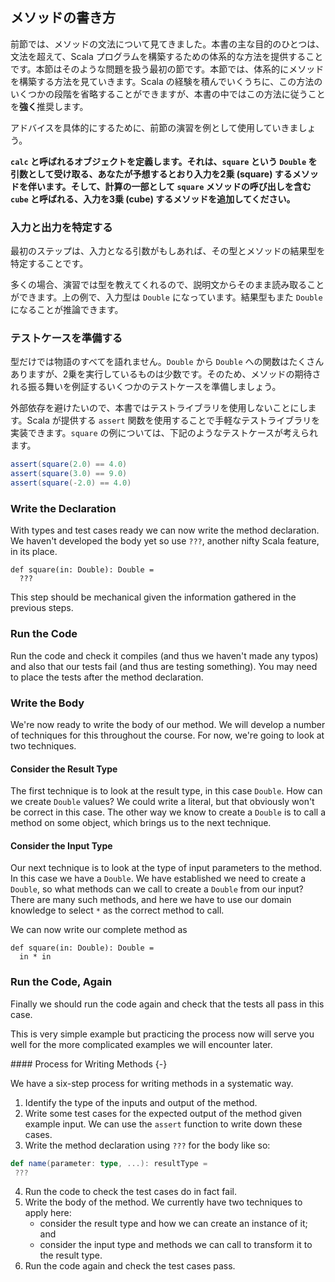 ## メソッドの書き方

前節では、メソッドの文法について見てきました。本書の主な目的のひとつは、文法を超えて、Scala プログラムを構築するための体系的な方法を提供することです。本節はそのような問題を扱う最初の節です。本節では、体系的にメソッドを構築する方法を見ていきます。Scala の経験を積んでいくうちに、この方法のいくつかの段階を省略することができますが、本書の中ではこの方法に従うことを**強く**推奨します。

アドバイスを具体的にするために、前節の演習を例として使用していきましょう。

**`calc` と呼ばれるオブジェクトを定義します。それは、`square` という `Double` を引数として受け取る、あなたが予想するとおり入力を2乗 (square) するメソッドを伴います。そして、計算の一部として `square` メソッドの呼び出しを含む `cube` と呼ばれる、入力を3乗 (cube) するメソッドを追加してください。**

### 入力と出力を特定する

最初のステップは、入力となる引数がもしあれば、その型とメソッドの結果型を特定することです。

多くの場合、演習では型を教えてくれるので、説明文からそのまま読み取ることができます。上の例で、入力型は `Double` になっています。結果型もまた `Double` になることが推論できます。

### テストケースを準備する

型だけでは物語のすべてを語れません。`Double` から `Double` への関数はたくさんありますが、2乗を実行しているものは少数です。そのため、メソッドの期待される振る舞いを例証するいくつかのテストケースを準備しましょう。

外部依存を避けたいので、本書ではテストライブラリを使用しないことにします。Scala が提供する `assert` 関数を使用することで手軽なテストライブラリを実装できます。`square` の例については、下記のようなテストケースが考えられます。

```scala
assert(square(2.0) == 4.0)
assert(square(3.0) == 9.0)
assert(square(-2.0) == 4.0)
```

### Write the Declaration

With types and test cases ready we can now write the method declaration. We haven't developed the body yet so use `???`, another nifty Scala feature, in its place.

```tut:book:silent
def square(in: Double): Double =
  ???
```

This step should be mechanical given the information gathered in the previous steps.

### Run the Code

Run the code and check it compiles (and thus we haven't made any typos) and also that our tests fail (and thus are testing something). You may need to place the tests after the method declaration.

### Write the Body

We're now ready to write the body of our method. We will develop a number of techniques for this throughout the course. For now, we're going to look at two techniques.

#### Consider the Result Type

The first technique is to look at the result type, in this case `Double`. How can we create `Double` values? We could write a literal, but that obviously won't be correct in this case. The other way we know to create a `Double` is to call a method on some object, which brings us to the next technique.

#### Consider the Input Type

Our next technique is to look at the type of input parameters to the method. In this case we have a `Double`. We have established we need to create a `Double`, so what methods can we call to create a `Double` from our input? There are many such methods, and here we have to use our domain knowledge to select `*` as the correct method to call.

We can now write our complete method as

```tut:book:silent
def square(in: Double): Double =
  in * in
```

### Run the Code, Again

Finally we should run the code again and check that the tests all pass in this case.

This is very simple example but practicing the process now will serve you well for the more complicated examples we will encounter later.

<div class="callout callout-info">
#### Process for Writing Methods {-}

We have a six-step process for writing methods in a systematic way.

1. Identify the type of the inputs and output of the method.
2. Write some test cases for the expected output of the method given example input. We can use the `assert` function to write down these cases.
3. Write the method declaration using `???` for the body like so:

```scala
def name(parameter: type, ...): resultType =
 ???
```
4. Run the code to check the test cases do in fact fail.
5. Write the body of the method. We currently have two techniques to apply here:
   - consider the result type and how we can create an instance of it; and
   - consider the input type and methods we can call to transform it to the result type.
6. Run the code again and check the test cases pass.
</div>
